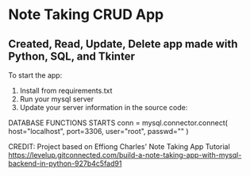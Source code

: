 # Note Taking CRUD App
## Created, Read, Update, Delete app made with Python, SQL, and Tkinter

To start the app:
1. Install from requirements.txt 
2. Run your mysql server 
3. Update your server information in the source code:

DATABASE FUNCTIONS STARTS
conn = mysql.connector.connect(
  host="localhost",
  port=3306,
  user="root",
  passwd=""
)

CREDIT:
Project based on Effiong Charles' Note Taking App Tutorial 
https://levelup.gitconnected.com/build-a-note-taking-app-with-mysql-backend-in-python-927b4c5fad91
